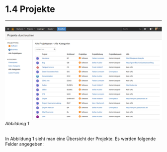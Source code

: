 # 1.4 Projekte

---

###### ![](/assets/Projekte.png)_Abbildung 1_

In Abbildung 1 sieht man éine Übersicht der Projekte. Es werden folgende Felder angegeben:





